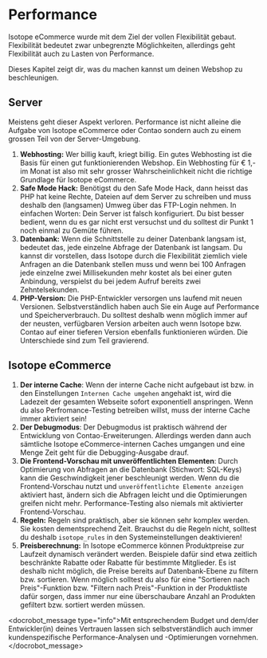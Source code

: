 # Performance

Isotope eCommerce wurde mit dem Ziel der vollen Flexibilität gebaut. Flexibilität bedeutet zwar unbegrenzte Möglichkeiten, allerdings geht Flexibilität auch zu Lasten von Performance.

Dieses Kapitel zeigt dir, was du machen kannst um deinen Webshop zu beschleunigen.

## Server

Meistens geht dieser Aspekt verloren. Performance ist nicht alleine die Aufgabe von Isotope eCommerce oder Contao sondern auch zu einem grossen Teil von der Server-Umgebung.

1. **Webhosting:** Wer billig kauft, kriegt billig. Ein gutes Webhosting ist die Basis für einen gut funktionierenden Webshop. Ein Webhosting für € 1,- im Monat ist also mit sehr grosser Wahrscheinlichkeit nicht die richtige Grundlage für Isotope eCommerce.
2. **Safe Mode Hack:** Benötigst du den Safe Mode Hack, dann heisst das PHP hat keine Rechte, Dateien auf dem Server zu schreiben und muss deshalb den (langsamen) Umweg über das FTP-Login nehmen. In einfachen Worten: Dein Server ist falsch konfiguriert. Du bist besser bedient, wenn du es gar nicht erst versuchst und du solltest dir Punkt 1 noch einmal zu Gemüte führen.
3. **Datenbank:** Wenn die Schnittstelle zu deiner Datenbank langsam ist, bedeutet das, jede einzelne Abfrage der Datenbank ist langsam. Du kannst dir vorstellen, dass Isotope durch die Flexibilität ziemlich viele Anfragen an die Datenbank stellen muss und wenn bei 100 Anfragen jede einzelne zwei Millisekunden mehr kostet als bei einer guten Anbindung, verspielst du bei jedem Aufruf bereits zwei Zehntelsekunden.
4. **PHP-Version:** Die PHP-Entwickler versorgen uns laufend mit neuen Versionen. Selbstverständlich haben auch Sie ein Auge auf Performance und Speicherverbrauch. Du solltest deshalb wenn möglich immer auf der neusten, verfügbaren Version arbeiten auch wenn Isotope bzw. Contao auf einer tieferen Version ebenfalls funktionieren würden. Die Unterschiede sind zum Teil gravierend.


## Isotope eCommerce

1. **Der interne Cache**: Wenn der interne Cache nicht aufgebaut ist bzw. in den Einstellungen `Internen Cache umgehen` angehakt ist, wird die Ladezeit der gesamten Webseite sofort exponentiell anspringen. Wenn du also Perfromance-Testing betreiben willst, muss der interne Cache immer aktiviert sein!
2. **Der Debugmodus**: Der Debugmodus ist praktisch während der Entwicklung von Contao-Erweiterungen. Allerdings werden dann auch sämtliche Isotope eCommerce-internen Caches umgangen und eine Menge Zeit geht für die Debugging-Ausgabe drauf.
3. **Die Frontend-Vorschau mit unveröffentlichten Elementen**: Durch Optimierung von Abfragen an die Datenbank (Stichwort: SQL-Keys) kann die Geschwindigkeit jener beschleunigt werden. Wenn du die Frontend-Vorschau nutzt und `unveröffentlichte Elemente anzeigen` aktiviert hast, ändern sich die Abfragen leicht und die Optimierungen greifen nicht mehr. Performance-Testing also niemals mit aktivierter Frontend-Vorschau.
4. **Regeln:** Regeln sind praktisch, aber sie können sehr komplex werden. Sie kosten dementsprechend Zeit. Brauchst du die Regeln nicht, solltest du deshalb `isotope_rules` in den Systemeinstellungen deaktivieren!
5. **Preisberechnung:** In Isotope eCommerce können Produktpreise zur Laufzeit dynamisch verändert werden. Beispiele dafür sind etwa zeitlich beschränkte Rabatte oder Rabatte für bestimmte Mitglieder. Es ist deshalb nicht möglich, die Preise bereits auf Datenbank-Ebene zu filtern bzw. sortieren. Wenn möglich solltest du also für eine "Sortieren nach Preis"-Funktion bzw. "Filtern nach Preis"-Funktion in der Produktliste dafür sorgen, dass immer nur eine überschaubare Anzahl an Produkten gefiltert bzw. sortiert werden müssen.


<docrobot_message type="info">Mit entsprechendem Budget und dem/der Entwickler(in) deines Vertrauen lassen sich selbstverständlich auch immer kundenspezifische Performance-Analysen und -Optimierungen vornehmen.</docrobot_message>
